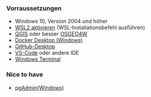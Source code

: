 ### Vorraussetzungen
- Windows 10, Version 2004 und höher
- [WSL2 aktivieren](https://learn.microsoft.com/de-de/windows/wsl/install) (WSL-Installationsbefehl ausführen)
- [QGIS](https://www.qgis.org/de/site/) oder besser [OSGEO4W](https://trac.osgeo.org/osgeo4w/)
- [Docker Desktop (Windows)](https://www.docker.com/products/docker-desktop/)
- [GitHub-Desktop](https://github.com/apps/desktop)
- [VS-Code](https://code.visualstudio.com/) oder andere IDE
- [Windows Terminal](https://apps.microsoft.com/detail/9n0dx20hk701?hl=de-de&gl=DE)

### Nice to have
- [pgAdmin(Windows)](https://www.pgadmin.org/)
